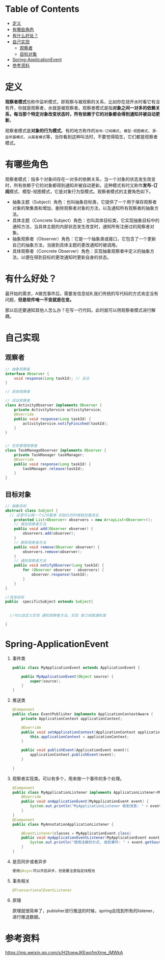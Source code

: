 # Table of Contents

* [定义](#定义)
* [有哪些角色](#有哪些角色)
* [有什么好处？](#有什么好处)
* [自己实现](#自己实现)
  * [观察者](#观察者)
  * [目标对象](#目标对象)
* [Spring-ApplicationEvent](#spring-applicationevent)
* [参考资料](#参考资料)



# 定义

**观察者模式**也称作监听模式，即观察与被观察的关系，比如你在烧开水时看它有没有开，你就是观察者，水就是被观察者。观察者模式是指**对象之间一对多的依赖关系，每当那个特定对象改变状态时，所有依赖于它的对象都会得到通知并被自动更新**。

观察者模式是**对象的行为模式**。有的地方称作的`发布-订阅模式`、`模型-视图模式`、`源-监听器模式`、`从属者模式`等，当你看到这种叫法时，不要觉得陌生，它们都是观察者模式。



# 有哪些角色

观察者模式：指多个对象间存在一对多的依赖关系，当一个对象的状态发生改变时，所有依赖于它的对象都得到通知并被自动更新。这种模式有时又称作**发布-订阅**模式、模型-视图模式，它是对象行为型模式。观察者模式的主要角色如下。

- 抽象主题（Subject）角色：也叫抽象目标类，它提供了一个用于保存观察者对象的聚集类和增加、删除观察者对象的方法，以及通知所有观察者的抽象方法。
- 具体主题（Concrete Subject）角色：也叫具体目标类，它实现抽象目标中的通知方法，当具体主题的内部状态发生改变时，通知所有注册过的观察者对象。
- 抽象观察者（Observer）角色：它是一个抽象类或接口，它包含了一个更新自己的抽象方法，当接到具体主题的更改通知时被调用。
- 具体观察者（Concrete Observer）角色：实现抽象观察者中定义的抽象方法，以便在得到目标的更改通知时更新自身的状态。



# 有什么好处？

最开始的需求，A做完事件后，需要发信息给B,我们传统的写代码的方式肯定没有问题，**但是软件唯一不变就是在变。**

那以后还要通知其他人怎么办？在写一行代码。此时就可以用观察者模式进行解耦。



# 自己实现

## 观察者

```java
// 抽象观察者
interface Observer {
    void response(Long taskId); // 反应
}

// 具体观察者

// 活动观察者
class ActivityObserver implements Observer {
    private ActivityService activityService;
    @Override
    public void response(Long taskId) {
        activityService.notifyFinished(taskId);
    }
}


// 任务管理观察者
class TaskManageObserver implements Observer {
    private TaskManager taskManager;
    @Override
    public void response(Long taskId) {
        taskManager.release(taskId);
    }
}
```



## 目标对象

```java
// 抽象目标
abstract class Subject {
  // 这里可以搞一个公共基类 初始化的时候就加载进去
    protected List<Observer> observers = new ArrayList<Observer>();
    // 增加观察者方法
    public void add(Observer observer) {
        observers.add(observer);
    }
    // 删除观察者方法
    public void remove(Observer observer) {
        observers.remove(observer);
    }
    // 通知观察者方法
    public void notifyObserver(Long taskId) {
        for (Observer observer : observers) {
            observer.response(taskId);
        }
    }
}
```



```java
//具体目标
public  specificSubject extends Subject{
  
  	
  //可以自定义实现 通知观察者方法，实现 谁订阅就通知谁

}
```



# Spring-ApplicationEvent

1. 事件类

   ```java
   public class MyApplicationEvent extends ApplicationEvent {
   
       public MyApplicationEvent(Object source) {
           super(source);
       }
   }
   ```

2. 推送类

   ```java
   @Component
   public class EventPublisher implements ApplicationContextAware {
       private ApplicationContext applicationContext;
   
       @Override
       public void setApplicationContext(ApplicationContext applicationContext) throws BeansException {
           this.applicationContext = applicationContext;
       }
   
       public void publishEvent(ApplicationEvent event){
           applicationContext.publishEvent(event);
       }
       
   }
   ```

3. 观察者实现类。可以有多个，用来做一个事件的多个处理。

   ```java
   @Component
   public class MyApplicationListener implements ApplicationListener<MyApplicationEvent> {
       @Override
       public void onApplicationEvent(MyApplicationEvent event) {
           System.out.println("MyApplicationListener 收到消息: " + event.getSource());
       }
   }
   @Component
   public class MyAnnotationApplicationListener {
   
       @EventListener(classes = MyApplicationEvent.class)
       public void myApplicationEventListener(MyApplicationEvent event) {
           System.out.println("使用注解的方式, 收到事件: " + event.getSource());
       }
   }
   ```

4. 是否同步或者异步

   ```java
   使用@Async可以开启异步，但是要注意指定线程池
   ```

5. 事务相关

   ```java
   @TransactionalEventListener
   ```

6. 原理

   原理就很简单了，pubisher进行推送的时候，spring会找到所有的listener，进行推送数据。




# 参考资料

https://mp.weixin.qq.com/s/H2toewJKEwq1mXme_iMWkA
